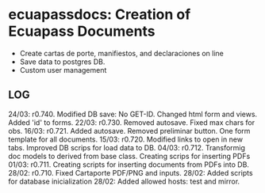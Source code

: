 # ecuapassdocs: Creation of Ecuapass Documents 
- Create cartas de porte, manifiestos, and declaraciones on line
- Save data to postgres DB.
- Custom user management

## LOG
24/03: r0.740. Modified DB save: No GET-ID. Changed html form and views. Added 'id' to forms.
22/03: r0.730. Removed autosave. Fixed max chars for obs.
16/03: r0.721. Added autosave. Removed preliminar button. One form template for all documents.
15/03: r0.720. Modified links to open in new tabs. Improved DB scrips for load data to DB.
04/03: r0.712. Transformig doc models to derived from base class. Creating scrips for inserting PDFs
01/03: r0.711. Creating scripts for inserting documents from PDFs into DB. 
28/02: r0.710. Fixed Cartaporte PDF/PNG and inputs.
28/02: Added scripts for database inicialization
28/02: Added allowed hosts: test and mirror.
